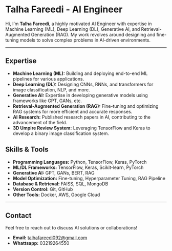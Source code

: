 
# Talha Fareedi - AI Engineer

Hi, I’m **Talha Fareedi**, a highly motivated AI Engineer with expertise in Machine Learning (ML), Deep Learning (DL), Generative AI, and Retrieval-Augmented Generation (RAG). My work revolves around designing and fine-tuning models to solve complex problems in AI-driven environments.

---

## Expertise

- **Machine Learning (ML):** Building and deploying end-to-end ML pipelines for various applications.
- **Deep Learning (DL):** Designing CNNs, RNNs, and transformers for image classification, NLP, and more.
- **Generative AI:** Expertise in developing generative models using frameworks like GPT, GANs, etc.
- **Retrieval-Augmented Generation (RAG):** Fine-tuning and optimizing RAG systems for more efficient and accurate responses.
- **AI Research:** Published research papers in AI, contributing to the advancement of the field.
- **3D Umpire Review System:** Leveraging TensorFlow and Keras to develop a binary image classification system.



## Skills & Tools

- **Programming Languages:** Python, TensorFlow, Keras, PyTorch
- **ML/DL Frameworks:** TensorFlow, Keras, Scikit-learn, PyTorch
- **Generative AI:** GPT, GANs, BERT, RAG
- **Model Optimization:** Fine-tuning, Hyperparameter Tuning, RAG Pipeline
- **Database & Retrieval:** FAISS, SQL, MongoDB
- **Version Control:** Git, GitHub
- **Other Tools:** Docker, AWS, Google Cloud

---


## Contact

Feel free to reach out to discuss AI solutions or collaborations!

- **Email:** talhafareedi092@gmail.com
- **Whattsapp:** 03219264550


